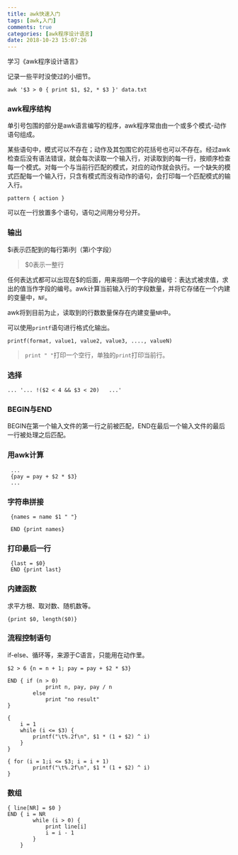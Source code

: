 ```yaml
---
title: awk快速入门
tags: [awk,入门]
comments: true
categories: [awk程序设计语言]
date: 2018-10-23 15:07:26
---
```

学习《awk程序设计语言》

记录一些平时没使过的小细节。

```
awk '$3 > 0 { print $1, $2, * $3 }' data.txt
```

### awk程序结构
单引号包围的部分是awk语言编写的程序，awk程序常由由一个或多个模式-动作语句组成。

某些语句中，模式可以不存在；动作及其包围它的花括号也可以不存在。经过awk检查后没有语法错误，就会每次读取一个输入行，对读取到的每一行，按顺序检查每一个模式。对每一个与当前行匹配的模式，对应的动作就会执行。一个缺失的模式匹配每一个输入行，只含有模式而没有动作的语句，会打印每一个匹配模式的输入行。

```
pattern { action }
```
可以在一行放置多个语句，语句之间用分号分开。

### 输出
$i表示匹配到的每行第i列（第i个字段）

>$0表示一整行

任何表达式都可以出现在$的后面，用来指明一个字段的编号：表达式被求值，求出的值当作字段的编号。awk计算当前输入行的字段数量，并将它存储在一个内建的变量中，`NF`。

awk将到目前为止，读取到的行数数量保存在内建变量`NR`中。

可以使用`printf`语句进行格式化输出。

```
printf(format, value1, value2, value3, ...., valueN)
```

>`print " "`打印一个空行，单独的`print`打印当前行。

### 选择

```
... '... !($2 < 4 && $3 < 20)   ...'
```
### BEGIN与END

BEGIN在第一个输入文件的第一行之前被匹配，END在最后一个输入文件的最后一行被处理之后匹配。

### 用awk计算

```
 ...
 {pay = pay + $2 * $3}
 ...
```

### 字符串拼接

```
 {names = name $1 " "}
 
 END {print names}
```

### 打印最后一行

```
 {last = $0}
 END {print last}
```

### 内建函数

求平方根、取对数、随机数等。

```
{print $0, length($0)}
```

### 流程控制语句
if-else、循环等，来源于C语言，只能用在动作里。

```
$2 > 6 {n = n + 1; pay = pay + $2 * $3}

END { if (n > 0)
			print n, pay, pay / n
		else 
			print "no result"
}
```

```
{
	i = 1 
	while (i <= $3) {
		printf("\t%.2f\n", $1 * (1 + $2) ^ i)
	}
}
```

```
{ for (i = 1;i <= $3; i = i + 1)	
		printf("\t%.2f\n", $1 * (1 + $2) ^ i)
}
```

### 数组

```
{ line[NR] = $0 }
END { i = NR 
		while (i > 0) {
			print line[i]
			i = i - 1
		}
	}
```



